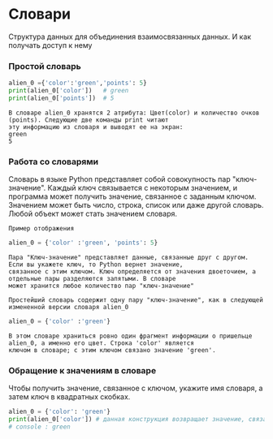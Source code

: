 # Словари
Структура данных для объединения взаимосвязанных данных. И как получать доступ к нему

### Простой словарь
```python
alien_0 ={'color':'green','points': 5}
print(alien_0['color'])   # green
print(alien_0['points'])  # 5
```
```
В словаре alien_0 хранятся 2 атрибута: Цвет(color) и количество очков (points). Следующие две команды print читают 
эту информацию из словаря и выводят ее на экран:
green
5
```

### Работа со словарями 
Словарь в языке Python представляет собой совокупность пар "ключ-значение". Каждый ключ связывается с некоторым 
значением, и программа может получить значение, связанное с заданным ключом. Значением может быть число, строка, список 
или даже другой словарь. Любой объект может стать значением словаря.
```text
Пример отображения
```
```python
alien_0 = {'color' :'green', 'points': 5}
```
```text
Пара "Ключ-значение" представляет данные, связанные друг с другом. Если вы укажете ключ, то Python вернет значение, 
связанное с этим ключом. Ключ определяется от значения двоеточием, а отдельные пары разделяются запятыми. В словаре 
может хранится любое количество пар "ключ-значение" 
```
```text
Простейший словарь содержит одну пару "ключ-значение", как в следующей измененной версии словаря alien_0
```
```python
alien_0 = {'color' :'green'}
```
```text
В этом словаре храниться ровно один фрагмент информации о пришельце alien_0, а именно его цвет. Строка 'color' является
ключом в словаре; c этим ключом связано значение 'green'.
```

### Обращение к значениям в словаре
Чтобы получить значение, связанное с ключом, укажите имя словаря, а затем ключ в квадратных скобках.
```python
alien_0 = {'color': 'green'}
print(alien_0['color']) # данная конструкция возвращает значение, связанное с ключом 'color' из словаря alien_0
# console : green
```